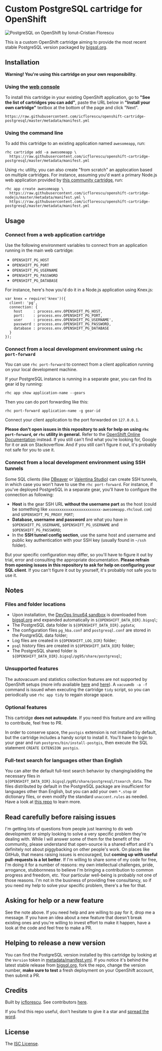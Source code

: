 # Custom PostgreSQL cartridge for OpenShift

![PostgreSQL on OpenShift by Ionut-Cristian Florescu](https://cloud.githubusercontent.com/assets/581999/15590729/ce16d6f6-23a1-11e6-9b4d-41f8f17a32a3.png)

This is a custom OpenShift cartridge aiming to provide the most recent stable PostgreSQL version packaged by [bigsql.org](http://www.bigsql.org/).

## Installation

**Warning! You're using this cartridge on your own responsibility**.

### Using the [web console](https://openshift.redhat.com/app/console/applications)

To install this cartridge in your existing OpenShift application, go to **"See the list of cartridges you can add"**, paste the URL below in **"Install your own cartridge"** textbox at the bottom of the page and click "Next".

    https://raw.githubusercontent.com/icflorescu/openshift-cartridge-postgresql/master/metadata/manifest.yml

### Using the command line

To add this cartridge to an existing application named `awesomeapp`, run:

    rhc cartridge add -a awesomeapp \
      https://raw.githubusercontent.com/icflorescu/openshift-cartridge-postgresql/master/metadata/manifest.yml

Using `rhc` utility, you can also create "from scratch" an applocation based on multiple cartridges. For instance, assuming you'd want a primary Node.js web application provided by [this community cartridge](https://hub.openshift.com/quickstarts/243-node-js-latest), run:

    rhc app create awesomeapp \
      https://raw.githubusercontent.com/icflorescu/openshift-cartridge-nodejs/master/metadata/manifest.yml \
      https://raw.githubusercontent.com/icflorescu/openshift-cartridge-postgresql/master/metadata/manifest.yml

## Usage

### Connect from a web application cartridge

Use the following environment variables to connect from an application running in the main web cartridge:
- `OPENSHIFT_PG_HOST`
- `OPENSHIFT_PG_PORT`
- `OPENSHIFT_PG_USERNAME`
- `OPENSHIFT_PG_PASSWORD`
- `OPENSHIFT_PG_DATABASE`

For instance, here's how you'd do it in a Node.js application using Knex.js:

    var knex = require('knex')({
      client: 'pg',
      connection: {
        host     : process.env.OPENSHIFT_PG_HOST,
        port:    : process.env.OPENSHIFT_PG_PORT,
        user     : process.env.OPENSHIFT_PG_USERNAME',
        password : process.env.OPENSHIFT_PG_PASSWORD,
        database : process.env.OPENSHIFT_PG_DATABASE
      }
    });

### Connect from a local development environment using `rhc port-forward`

You can use `rhc port-forward` to connect from a client application running on your local development machine.

If your PostgreSQL instance is running in a separate gear, you can find its gear id by running:

    rhc app show application-name --gears

Then you can do port forwarding like this:

    rhc port-forward application-name -g gear-id

Connect your client application to the port forwarded on `127.0.0.1`.

**Please don't open issues in this repository to ask for help on using `rhc port-forward`, or `rhc` utility in general.** Refer to the [OpenShift Online Documentation](https://developers.openshift.com/en/managing-port-forwarding.html) instead. If you still can't find what you're looking for, Google for it or ask on Stackoverflow. And if you still  can't figure it out, it's probably not safe for you to use it.

### Connect from a local development environment using SSH tunnels

Some SQL clients (like [DBeaver](http://dbeaver.jkiss.org/) or [Valentina Studio](https://www.valentina-db.com/en/valentina-studio-overview)) can create SSH tunnels, in which case you won't have to use the `rhc port-forward`. For instance, if you've deployed PostgreSQL in a separate gear, you'll have to configure the connection as following:

- **Host** is the gear SSH URL **without the username part** as the host (could be something like `xxxxxxxxxxxxxxxxxxxxxxxx-awesomeapp.rhcloud.com`) and `$OPENSHIFT_PG_PROXY_PORT`;
- **Database, username and password** are what you have in `$OPENSHIFT_PG_USERNAME`, `$OPENSHIFT_PG_USERNAME` and `$OPENSHIFT_PG_PASSWORD`;
- In the **SSH tunnel config section**, use the same host and username and public key authentication with your SSH key (usually found in `~/ssh` folder).

But your specific configuration may differ, so you'll have to figure it out by trial, error and consulting the appropriate documentation. **Please refrain from opening issues in this repository to ask for help on configuring your SQL client**. If you can't figure it out by yourself, it's probably not safe you to use it.

## Notes

### Files and folder locations

- Upon installation, the [DevOps linux64 sandbox](http://www.bigsql.org/postgresql/installers.jsp) is downloaded from [bigsql.org](http://www.bigsql.org/) and expanded automatically in `${OPENSHIFT_DATA_DIR}.bigsql`;
- The PostgreSQL data folder is `${OPENSHIFT_DATA_DIR}.pgdata`;
- The configuration files `pg_hba.conf` and `postgresql.conf` are stored in the PostgreSQL data folder;
- Log files are created in `${OPENSHIFT_LOG_DIR}` folder;
- `psql` history files are created in `${OPENSHIFT_DATA_DIR}` folder;
- The PostgreSQL shared folder is `${OPENSHIFT_DATA_DIR}.bigsql/pg95/share/postgresql`;

### Unsupported features

The autovacuum and statistics collection features are not supported by OpenShift setups (more info available [here](http://stackoverflow.com/questions/23215429/autovacuum-is-not-running-on-openshift-online-postgres-cartridge) and [here](https://bugzilla.redhat.com/show_bug.cgi?id=849428)).
A `vacuumdb -a -f` command is issued when executing the cartridge `tidy` script, so you can periodically use `rhc app tidy` to regain storage space.   

### Optional features

This cartridge **does not autoupdate**. If you need this feature and are willing to contribute, feel free to PR.

In order to conserve space, the `postgis` extension is not installed by default, but the cartridge includes a handy script to install it. You'll have to login to your gear and run `postgres/bin/install-postgis`, then execute the SQL statement `CREATE EXTENSION postgis`.

### Full-text search for languages other than English

You can alter the default full-text search behavior by changing/adding the necessary files in `${OPENSHIFT_DATA_DIR}.bigsql/pg95/share/postgresql/tsearch_data`. The files distributed by default in the PostgreSQL package are insufficient for languages other than English, but you can add your own `*.stop` or dictionary files, or even modify the standard `unaccent.rules` as needed. Have a look at [this repo](https://github.com/icflorescu/postgresql-tsearch-utils) to learn more.

## Read carefully before raising issues

I'm getting lots of questions from people just learning to do web development or simply looking to solve a very specific problem they're dealing with. While I will answer some of them for the benefit of the community, please understand that open-source is a shared effort and it's definitely not about piggybacking on other people's work. On places like GitHub, that means raising issues is encouraged, but **coming up with useful pull-requests is a lot better**. If I'm willing to share some of my code for free, I'm doing it for a number of reasons: my own intellectual challenges, pride, arrogance, stubbornness to believe I'm bringing a contribution to common progress and freedom, etc. Your particular well-being is probably not one of those reasons. I'm not in the business of providing free consultancy, so if you need my help to solve your specific problem, there's a fee for that.

## Asking for help or a new feature

See the note above. If you need help and are willing to pay for it, drop me a message. If you have an idea about a new feature that doesn't break existing ones and you're willing to invest effort to make it happen, have a look at the code and feel free to make a PR.

## Helping to release a new version

You can find the PostgreSQL version installed by this cartridge by looking at the `Version` token in [metadata/manifest.yml](https://github.com/icflorescu/openshift-cartridge-postgresql/blob/master/metadata/manifest.yml).
If you notice it's behind the latest stable release from [bigsql.org](http://www.bigsql.org/postgresql/installers.jsp), fork the repo, change the version number, **make sure to test** a fresh deployment on your OpenShift account, then submit a PR. 

## Credits

Built by [icflorescu](https://github.com/icflorescu). See contributors [here](https://github.com/icflorescu/openshift-cartridge-postgresql/graphs/contributors).

If you find this repo useful, don't hesitate to give it a star and [spread the word](http://twitter.com/share?text=Checkout%20this%20custom%20PostgreSQL%20cartridge%20for%20OpenShift!&amp;url=http%3A%2F%2Fgithub.com/icflorescu/openshift-cartridge-postgresql&amp;hashtags=PostgreSQL,database,OpenShift&amp;via=icflorescu).

## License

The [ISC License](http://github.com/icflorescu/openshift-cartridge-postgresql/blob/master/LICENSE).
